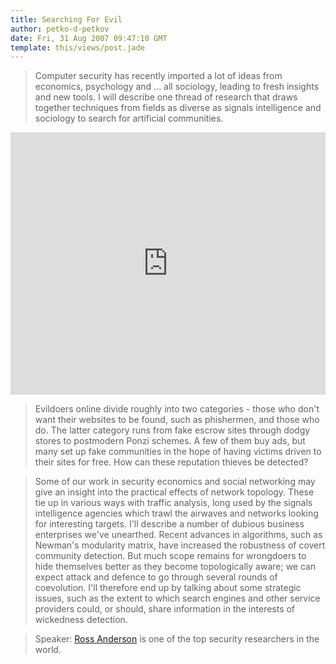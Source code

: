 ```yaml
---
title: Searching For Evil
author: petko-d-petkov
date: Fri, 31 Aug 2007 09:47:10 GMT
template: this/views/post.jade
---
```


> Computer security has recently imported a lot of ideas from economics, psychology and  ... all sociology, leading to fresh insights and new tools. I will describe one thread of research that draws together techniques from fields as diverse as signals intelligence and sociology to search for artificial communities.

<iframe width="100%" height="420" src="http://www.youtube.com/embed/oN8by9j4N0c" frameborder="0" allowfullscreen></iframe>

> Evildoers online divide roughly into two categories - those who don't want their websites to be found, such as phishermen, and those who do. The latter category runs from fake escrow sites through dodgy stores to postmodern Ponzi schemes. A few of them buy ads, but many set up fake communities in the hope of having victims driven to their sites for free. How can these reputation thieves be detected?

> Some of our work in security economics and social networking may give an insight into the practical effects of network topology. These tie up in various ways with traffic analysis, long used by the signals intelligence agencies which trawl the airwaves and networks looking for interesting targets. I'll describe a number of dubious business enterprises we've unearthed. Recent advances in algorithms, such as Newman's modularity matrix, have increased the robustness of covert community detection. But much scope remains for wrongdoers to hide themselves better as they become topologically aware; we can expect attack and defence to go through several rounds of coevolution. I'll therefore end up by talking about some strategic issues, such as the extent to which search engines and other service providers could, or should, share information in the interests of wickedness detection.

> Speaker: [Ross Anderson](http://www.lightbluetouchpaper.org/) is one of the top security researchers in the world.
